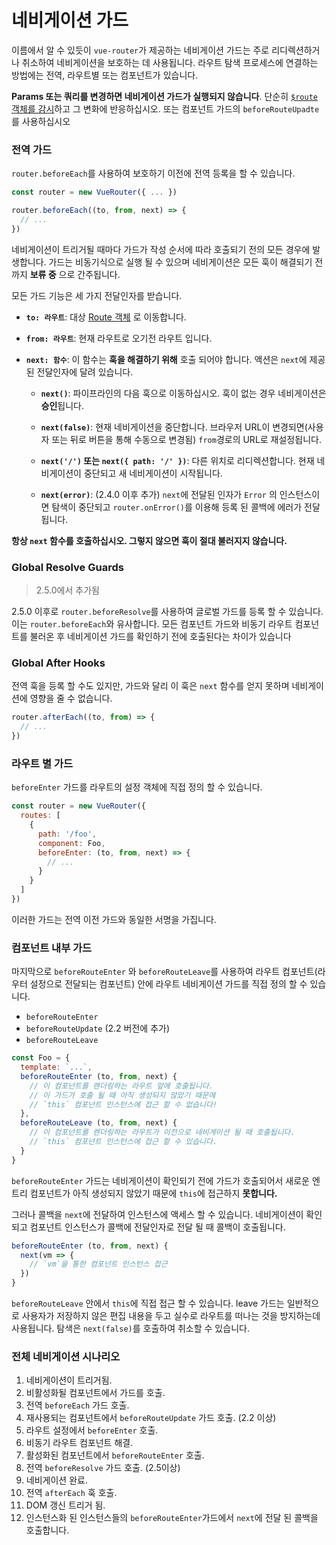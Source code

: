 # 네비게이션 가드

이름에서 알 수 있듯이 `vue-router`가 제공하는 네비게이션 가드는 주로 리디렉션하거나 취소하여 네비게이션을 보호하는 데 사용됩니다. 라우트 탐색 프로세스에 연결하는 방법에는 전역, 라우트별 또는 컴포넌트가 있습니다.

**Params 또는 쿼리를 변경하면 네비게이션 가드가 실행되지 않습니다**. 단순히 [`$route` 객체를 감시](../essentials/dynamic-matching.md#reacting-to-params-changes)하고 그 변화에 반응하십시오. 또는 컴포넌트 가드의 `beforeRouteUpadte`를 사용하십시오

### 전역 가드

`router.beforeEach`를 사용하여 보호하기 이전에 전역 등록을 할 수 있습니다.

``` js
const router = new VueRouter({ ... })

router.beforeEach((to, from, next) => {
  // ...
})
```

네비게이션이 트리거될 때마다 가드가 작성 순서에 따라 호출되기 전의 모든 경우에 발생합니다. 가드는 비동기식으로 실행 될 수 있으며 네비게이션은 모든 훅이 해결되기 전까지 **보류 중** 으로 간주됩니다.

모든 가드 기능은 세 가지 전달인자를 받습니다.

- **`to: 라우트`**: 대상 [Route 객체](../api/route-object.md) 로 이동합니다.

- **`from: 라우트`**: 현재 라우트로 오기전 라우트 입니다.

- **`next: 함수`**: 이 함수는 **훅을 해결하기 위해** 호출 되어야 합니다. 액션은 `next`에 제공된 전달인자에 달려 있습니다.

  - **`next()`**: 파이프라인의 다음 훅으로 이동하십시오. 훅이 없는 경우 네비게이션은 **승인**됩니다.

  - **`next(false)`**: 현재 네비게이션을 중단합니다. 브라우저 URL이 변경되면(사용자 또는 뒤로 버튼을 통해 수동으로 변경됨) `from`경로의 URL로 재설정됩니다.

  - **`next('/')` 또는 `next({ path: '/' })`**: 다른 위치로 리디렉션합니다. 현재 네비게이션이 중단되고 새 네비게이션이 시작됩니다.

  - **`next(error)`**: (2.4.0 이후 추가) `next`에 전달된 인자가 `Error` 의 인스턴스이면 탐색이 중단되고 `router.onError()`를 이용해 등록 된 콜백에 에러가 전달됩니다.


**항상 `next` 함수를 호출하십시오. 그렇지 않으면 훅이 절대 불러지지 않습니다.**

### Global Resolve Guards

> 2.5.0에서 추가됨

2.5.0 이후로 `router.beforeResolve`를 사용하여 글로벌 가드를 등록 할 수 있습니다. 이는 `router.beforeEach`와 유사합니다. 모든 컴포넌트 가드와 비동기 라우트 컴포넌트를 불러온 후 네비게이션 가드를 확인하기 전에 호출된다는 차이가 있습니다

### Global After Hooks

전역 훅을 등록 할 수도 있지만, 가드와 달리 이 훅은 `next` 함수를 얻지 못하며 네비게이션에 영향을 줄 수 없습니다.

``` js
router.afterEach((to, from) => {
  // ...
})
```

### 라우트 별 가드

`beforeEnter` 가드를 라우트의 설정 객체에 직접 정의 할 수 있습니다.

``` js
const router = new VueRouter({
  routes: [
    {
      path: '/foo',
      component: Foo,
      beforeEnter: (to, from, next) => {
        // ...
      }
    }
  ]
})
```

이러한 가드는 전역 이전 가드와 동일한 서명을 가집니다.

### 컴포넌트 내부 가드

마지막으로 `beforeRouteEnter` 와 `beforeRouteLeave`를 사용하여 라우트 컴포넌트(라우터 설정으로 전달되는 컴포넌트) 안에 라우트 네비게이션 가드를 직접 정의 할 수 있습니다.

- `beforeRouteEnter`
- `beforeRouteUpdate` (2.2 버전에 추가)
- `beforeRouteLeave`

``` js
const Foo = {
  template: `...`,
  beforeRouteEnter (to, from, next) {
    // 이 컴포넌트를 렌더링하는 라우트 앞에 호출됩니다.
    // 이 가드가 호출 될 때 아직 생성되지 않았기 때문에
    // `this` 컴포넌트 인스턴스에 접근 할 수 없습니다!
  },
  beforeRouteLeave (to, from, next) {
    // 이 컴포넌트를 렌더링하는 라우트가 이전으로 네비게이션 될 때 호출됩니다.
    // `this` 컴포넌트 인스턴스에 접근 할 수 있습니다.
  }
}
```

`beforeRouteEnter` 가드는 네비게이션이 확인되기 전에 가드가 호출되어서 새로운 엔트리 컴포넌트가 아직 생성되지 않았기 때문에 `this`에 접근하지 **못합니다.**

그러나 콜백을 `next`에 전달하여 인스턴스에 액세스 할 수 있습니다. 네비게이션이 확인되고 컴포넌트 인스턴스가 콜백에 전달인자로 전달 될 때 콜백이 호출됩니다.

``` js
beforeRouteEnter (to, from, next) {
  next(vm => {
    // `vm`을 통한 컴포넌트 인스턴스 접근
  })
}
```

`beforeRouteLeave` 안에서 `this`에 직접 접근 할 수 있습니다. leave 가드는 일반적으로 사용자가 저장하지 않은 편집 내용을 두고 실수로 라우트를 떠나는 것을 방지하는데 사용됩니다. 탐색은 `next(false)`를 호출하여 취소할 수 있습니다.

### 전체 네비게이션 시나리오

1. 네비게이션이 트리거됨.
2. 비활성화될 컴포넌트에서 가드를 호출.
3. 전역  `beforeEach` 가드 호출.
4. 재사용되는 컴포넌트에서 `beforeRouteUpdate` 가드 호출. (2.2 이상)
5. 라우트 설정에서 `beforeEnter` 호출.
6. 비동기 라우트 컴포넌트 해결.
7. 활성화된 컴포넌트에서 `beforeRouteEnter` 호출.
8. 전역 `beforeResolve` 가드 호출. (2.5이상)
9. 네비게이션 완료.
10. 전역 `afterEach` 훅 호출.
11. DOM 갱신 트리거 됨.
12. 인스턴스화 된 인스턴스들의 `beforeRouteEnter`가드에서 `next`에 전달 된 콜백을 호출합니다.
